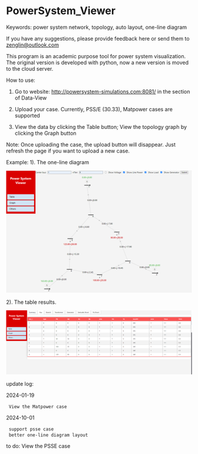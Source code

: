 # PowerSystem_Viewer
Keywords:
    power system network, topology, auto layout, one-line diagram

If you have any suggestions, please provide feedback here or send them to zenglin@outlook.com


This program is an academic purpose tool for power system visualization. The original version is developed with python, now a new version is moved to the cloud server. 

How to use:

1. Go to website: http://powersystem-simulations.com:8081/
   in the section of Data-View

3. Upload your case.
   Currently, PSS/E (30.33), Matpower cases are supported

4. View the data by clicking the Table button;
   View the topology graph by clicking the Graph button


Note:
  Once uploading the case, the upload button will disappear. Just refresh the page if you want to upload a new case.

Example:
1). The one-line diagram

![image](https://github.com/shiftlin89/PowerSystem_Viewer/blob/main/fig/162256.png)

2). The table results.

![image](https://github.com/shiftlin89/PowerSystem_Viewer/blob/main/fig/162215.png)

update log:

2024-01-19
  
     View the Matpower case

2024-10-01

     support psse case
     better one-line diagram layout
      
 to do:
     View the PSSE case
